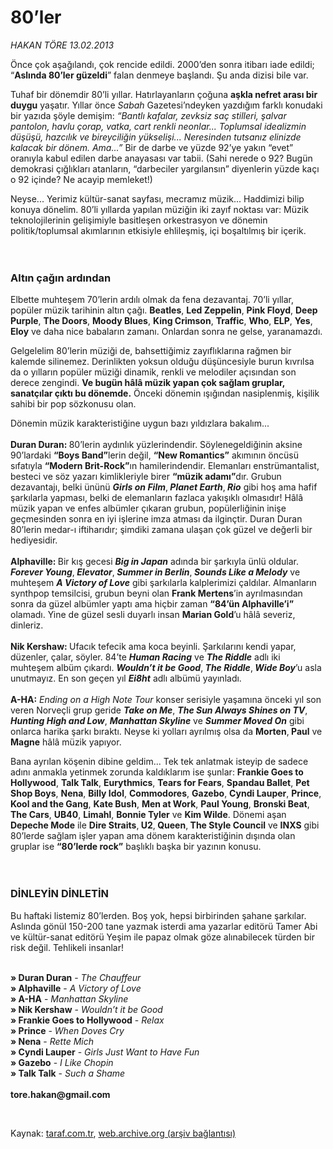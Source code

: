 # 80’ler

*HAKAN TÖRE 13.02.2013*

<div class="yazi"><p>Önce çok aşağılandı, çok rencide edildi. 2000’den sonra itibarı iade edildi; “<b>Aslında 80’ler güzeldi</b>” falan denmeye başlandı. Şu anda dizisi bile var.</p>
<p>Tuhaf bir dönemdir 80’li yıllar. Hatırlayanların çoğuna <b>aşkla nefret arası bir duygu</b> yaşatır. Yıllar önce <i>Sabah</i> Gazetesi’ndeyken yazdığım farklı konudaki bir yazıda şöyle demişim: <i>“Bantlı kafalar, zevksiz saç stilleri, şalvar pantolon, havlu çorap, vatka, cart renkli neonlar... Toplumsal idealizmin düşüşü, hazcılık ve bireyciliğin yükselişi... Neresinden tutsanız elinizde kalacak bir dönem. Ama...”</i> Bir de darbe ve yüzde 92’ye yakın “evet” oranıyla kabul edilen darbe anayasası var tabii. (Sahi nerede o 92? Bugün demokrasi çığlıkları atanların, “darbeciler yargılansın” diyenlerin yüzde kaçı o 92 içinde? Ne acayip memleket!)</p>
<p>Neyse... Yerimiz kültür-sanat sayfası, mecramız müzik... Haddimizi bilip konuya dönelim. 80’li yıllarda yapılan müziğin iki zayıf noktası var: Müzik teknolojilerinin gelişimiyle basitleşen orkestrasyon ve dönemin politik/toplumsal akımlarının etkisiyle ehlileşmiş, içi boşaltılmış bir içerik.<br/><br/><br/></p>
<h3>Altın çağın ardından</h3>
<p>Elbette muhteşem 70’lerin ardılı olmak da fena dezavantaj. 70’li yıllar, popüler müzik tarihinin altın çağı. <b>Beatles</b>, <b>Led Zeppelin</b>, <b>Pink Floyd</b>, <b>Deep Purple</b>, <b>The Doors</b>, <b>Moody Blues</b>, <b>King Crimson</b>, <b>Traffic</b>, <b>Who</b>, <b>ELP</b>, <b>Yes</b>, <b>Eloy</b> ve daha nice babaların zamanı. Onlardan sonra ne gelse, yaranamazdı. </p>
<p>Gelgelelim 80’lerin müziği de, bahsettiğimiz zayıflıklarına rağmen bir kalemde silinemez. Derinlikten yoksun olduğu düşüncesiyle burun kıvrılsa da o yılların popüler müziği dinamik, renkli ve melodiler açısından son derece zengindi. <b>Ve bugün hâlâ müzik yapan çok sağlam gruplar, sanatçılar çıktı bu dönemde.</b> Önceki dönemin ışığından nasiplenmiş, kişilik sahibi bir pop sözkonusu olan. </p>
<p>Dönemin müzik karakteristiğine uygun bazı yıldızlara bakalım...<br/><br/><b>Duran Duran: </b>80’lerin aydınlık yüzlerindendir. Söylenegeldiğinin aksine 90’lardaki <b>“Boys Band”</b>lerin değil, <b>“New Romantics”</b> akımının öncüsü sıfatıyla <b>“Modern Brit-Rock”</b>ın hamilerindendir. Elemanları enstrümantalist, besteci ve söz yazarı kimlikleriyle birer <b>“müzik adamı”</b>dır. Grubun dezavantajı, belki ününü <b><i>Girls on Film</i></b>,<b><i> Planet Earth</i></b>,<b><i> Rio</i></b> gibi hoş ama hafif şarkılarla yapması, belki de elemanların fazlaca yakışıklı olmasıdır! Hâlâ müzik yapan ve enfes albümler çıkaran grubun, popülerliğinin inişe geçmesinden sonra en iyi işlerine imza atması da ilginçtir. Duran Duran 80’lerin medar-ı iftiharıdır; şimdiki zamana ulaşan çok güzel ve değerli bir hediyesidir.<br/><br/><b>Alphaville: </b>Bir kış gecesi <b><i>Big in Japan</i></b> adında bir şarkıyla ünlü oldular. <b><i>Forever Young</i></b>,<b> <i>Elevator</i></b>,<b> <i>Summer in Berlin</i></b>,<b> <i>Sounds Like a Melody</i></b> ve muhteşem <b><i>A Victory of Love</i></b> gibi şarkılarla kalplerimizi çaldılar. Almanların synthpop temsilcisi, grubun beyni olan <b>Frank Mertens</b>’in ayrılmasından sonra da güzel albümler yaptı ama hiçbir zaman <b>“84’ün Alphaville’i”</b> olamadı. Yine de güzel sesli duyarlı insan <b>Marian Gold</b>’u hâlâ severiz, dinleriz.<br/><br/><b>Nik Kershaw: </b>Ufacık tefecik ama koca beyinli. Şarkılarını kendi yapar, düzenler, çalar, söyler. 84’te <b><i>Human Racing</i></b> ve <b><i>The Riddle</i></b> adlı iki muhteşem albüm çıkardı. <b><i>Wouldn’t it be Good</i></b>,<b> <i>The Riddle</i></b>,<b> <i>Wide Boy</i></b>’u asla unutmayız. En son geçen yıl <b><i>Ei8ht</i></b> adlı albümü yayınladı.<br/><br/><b>A-HA:</b> <i>Ending on a High Note Tour </i>konser serisiyle yaşamına önceki yıl son veren Norveçli grup geride <b><i>Take on Me</i></b>, <b><i>The Sun Always Shines on TV</i></b>, <b><i>Hunting High and Low</i></b>, <b><i>Manhattan Skyline</i></b> ve <b><i>Summer Moved On</i></b><i> </i>gibi onlarca harika şarkı bıraktı. Neyse ki yolları ayrılmış olsa da <b>Morten</b>,<b> Paul</b> ve <b>Magne</b> hâlâ müzik yapıyor.</p>
<p>Bana ayrılan köşenin dibine geldim... Tek tek anlatmak isteyip de sadece adını anmakla yetinmek zorunda kaldıklarım ise şunlar: <b>Frankie Goes to Hollywood</b>, <b>Talk Talk</b>, <b>Eurythmics</b>, <b>Tears for Fears</b>, <b>Spandau Ballet</b>, <b>Pet Shop Boys</b>, <b>Nena</b>, <b>Billy Idol</b>, <b>Commodores</b>, <b>Gazebo</b>, <b>Cyndi Lauper</b>, <b>Prince</b>, <b>Kool and the Gang</b>, <b>Kate Bush</b>, <b>Men at Work</b>, <b>Paul Young</b>, <b>Bronski Beat</b>, <b>The Cars</b>, <b>UB40</b>, <b>Limahl</b>, <b>Bonnie Tyler</b> ve <b>Kim Wilde</b>. Dönemi aşan <b>Depeche Mode</b> ile <b>Dire Straits</b>,<b> U2</b>,<b> Queen</b>,<b> The Style Council</b> ve <b>INXS</b> gibi 80’lerde sağlam işler yapan ama dönem karakteristiğinin dışında olan gruplar ise <b>“80’lerde rock”</b> başlıklı başka bir yazının konusu.<br/><br/><br/></p>
<h3>DİNLEYİN DİNLETİN</h3>
<p>Bu haftaki listemiz 80’lerden. Boş yok, hepsi birbirinden şahane şarkılar. Aslında gönül 150-200 tane yazmak isterdi ama yazarlar editörü Tamer Abi ve kültür-sanat editörü Yeşim ile papaz olmak göze alınabilecek türden bir risk değil. Tehlikeli insanlar! </p>
<p><b><br/>» </b><b>Duran Duran</b> - <i>The Chauffeur</i><b><br/>» </b><b>Alphaville</b> - <i>A Victory of Love</i><b><br/>» </b><b>A-HA</b> - <i>Manhattan Skyline</i> <b><br/>» </b><b>Nik Kershaw</b> - <i>Wouldn’t it be Good</i><b><br/>» </b><b>Frankie Goes to Hollywood</b> - <i>Relax</i><b><br/>» </b><b>Prince</b> - <i>When Doves Cry</i><b><br/>» </b><b>Nena</b> - <i>Rette Mich</i><b><br/>» </b><b>Cyndi Lauper</b> - <i>Girls Just Want to Have Fun</i><b><br/>» </b><b>Gazebo</b> - <i>I Like Chopin</i><b><br/>» </b><b>Talk Talk</b> - <i>Such a Shame<br/><br/></i><b>tore.hakan@gmail.com</b></p>
<p> </p>
</div>

Kaynak: [taraf.com.tr](http://www.taraf.com.tr/hakan-tore/makale-80-ler.htm), [web.archive.org (arşiv bağlantısı)](http://web.archive.org/web/20131107110311/http://www.taraf.com.tr/hakan-tore/makale-80-ler.htm)
